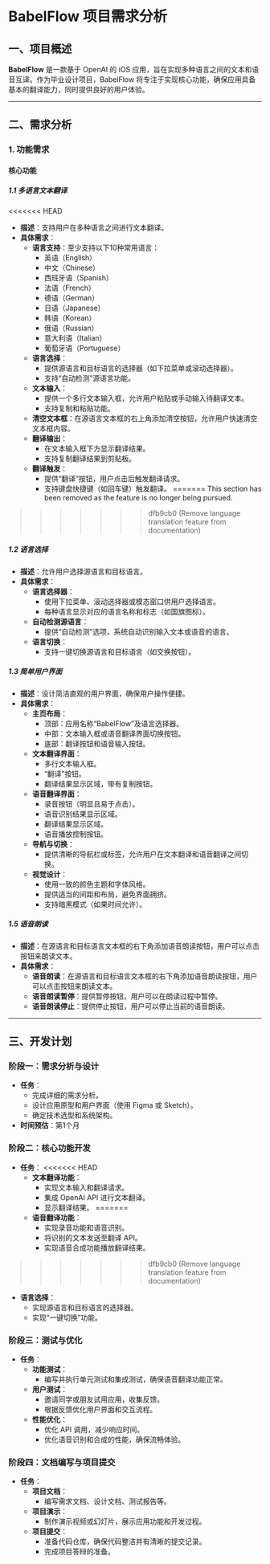 # BabelFlow 项目需求分析

## 一、项目概述

**BabelFlow** 是一款基于 OpenAI 的 iOS 应用，旨在实现多种语言之间的文本和语音互译。作为毕业设计项目，BabelFlow 将专注于实现核心功能，确保应用具备基本的翻译能力，同时提供良好的用户体验。

---

## 二、需求分析

### 1. 功能需求

#### 核心功能

##### 1.1 多语言文本翻译

<<<<<<< HEAD
- **描述**：支持用户在多种语言之间进行文本翻译。
- **具体需求**：
  - **语言支持**：至少支持以下10种常用语言：
    - 英语（English）
    - 中文（Chinese）
    - 西班牙语（Spanish）
    - 法语（French）
    - 德语（German）
    - 日语（Japanese）
    - 韩语（Korean）
    - 俄语（Russian）
    - 意大利语（Italian）
    - 葡萄牙语（Portuguese）
  - **语言选择**：
    - 提供源语言和目标语言的选择器（如下拉菜单或滚动选择器）。
    - 支持“自动检测”源语言功能。
  - **文本输入**：
    - 提供一个多行文本输入框，允许用户粘贴或手动输入待翻译文本。
    - 支持复制和粘贴功能。
  - **清空文本框**：在源语言文本框的右上角添加清空按钮，允许用户快速清空文本框内容。
  - **翻译输出**：
    - 在文本输入框下方显示翻译结果。
    - 支持复制翻译结果到剪贴板。
  - **翻译触发**：
    - 提供“翻译”按钮，用户点击后触发翻译请求。
    - 支持键盘快捷键（如回车键）触发翻译。
=======
This section has been removed as the feature is no longer being pursued.
>>>>>>> dfb9cb0 (Remove language translation feature from documentation)

##### 1.2 语言选择

- **描述**：允许用户选择源语言和目标语言。
- **具体需求**：
  - **语言选择器**：
    - 使用下拉菜单、滚动选择器或模态窗口供用户选择语言。
    - 每种语言显示对应的语言名称和标志（如国旗图标）。
  - **自动检测源语言**：
    - 提供“自动检测”选项，系统自动识别输入文本或语音的语言。
  - **语言切换**：
    - 支持一键切换源语言和目标语言（如交换按钮）。

##### 1.3 简单用户界面

- **描述**：设计简洁直观的用户界面，确保用户操作便捷。
- **具体需求**：
  - **主页布局**：
    - 顶部：应用名称“BabelFlow”及语言选择器。
    - 中部：文本输入框或语音翻译界面切换按钮。
    - 底部：翻译按钮和语音输入按钮。
  - **文本翻译界面**：
    - 多行文本输入框。
    - “翻译”按钮。
    - 翻译结果显示区域，带有复制按钮。
  - **语音翻译界面**：
    - 录音按钮（明显且易于点击）。
    - 语音识别结果显示区域。
    - 翻译结果显示区域。
    - 语音播放控制按钮。
  - **导航与切换**：
    - 提供清晰的导航栏或标签，允许用户在文本翻译和语音翻译之间切换。
  - **视觉设计**：
    - 使用一致的颜色主题和字体风格。
    - 提供适当的间距和布局，避免界面拥挤。
    - 支持暗黑模式（如果时间允许）。

##### 1.5 语音朗读

- **描述**：在源语言和目标语言文本框的右下角添加语音朗读按钮，用户可以点击按钮来朗读文本。
- **具体需求**：
  - **语音朗读**：在源语言和目标语言文本框的右下角添加语音朗读按钮，用户可以点击按钮来朗读文本。
  - **语音朗读暂停**：提供暂停按钮，用户可以在朗读过程中暂停。
  - **语音朗读停止**：提供停止按钮，用户可以停止当前的语音朗读。

---

## 三、开发计划

### 阶段一：需求分析与设计

- **任务**：
  - 完成详细的需求分析。
  - 设计应用原型和用户界面（使用 Figma 或 Sketch）。
  - 确定技术选型和系统架构。
- **时间预估**：第1个月

### 阶段二：核心功能开发

- **任务**：
<<<<<<< HEAD
  - **文本翻译功能**：
    - 实现文本输入和翻译请求。
    - 集成 OpenAI API 进行文本翻译。
    - 显示翻译结果。
=======
  - **语音翻译功能**：
    - 实现录音功能和语音识别。
    - 将识别的文本发送至翻译 API。
    - 实现语音合成功能播放翻译结果。
>>>>>>> dfb9cb0 (Remove language translation feature from documentation)
  - **语言选择**：
    - 实现源语言和目标语言的选择器。
    - 实现“一键切换”功能。

### 阶段三：测试与优化

- **任务**：
  - **功能测试**：
    - 编写并执行单元测试和集成测试，确保语音翻译功能正常。
  - **用户测试**：
    - 邀请同学或朋友试用应用，收集反馈。
    - 根据反馈优化用户界面和交互流程。
  - **性能优化**：
    - 优化 API 调用，减少响应时间。
    - 优化语音识别和合成的性能，确保流畅体验。


### 阶段四：文档编写与项目提交

- **任务**：
  - **项目文档**：
    - 编写需求文档、设计文档、测试报告等。
  - **项目演示**：
    - 制作演示视频或幻灯片，展示应用功能和开发过程。
  - **项目提交**：
    - 准备代码仓库，确保代码整洁并有清晰的提交记录。
    - 完成项目答辩的准备。
